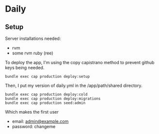 # Daily

## Setup

Server installations needed:
* rvm
* some rvm ruby (ree)

To deploy the app, I'm using the copy capistrano method to prevent github keys being needed.

    bundle exec cap production deploy:setup

Then, I put my version of daily.yml in the /app/path/shared directory.

    bundle exec cap production deploy:cold
    bundle exec cap production deploy:migrations
    bundle exec cap production seed:admin

Which makes the first user
* email: admin@example.com
* password: changeme
